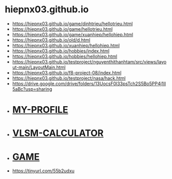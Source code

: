 # hiepnx03.github.io 
- https://hiepnx03.github.io/game/dinhtrieu/hellotrieu.html
- https://hiepnx03.github.io/game/hellotrieu.html
- https://hiepnx03.github.io/game/xuanhiep/hellohiep.html
- https://hiepnx03.github.io/old/d.html
- https://hiepnx03.github.io/xuanhiep/hellohiep.html
- https://hiepnx03.github.io/hobbies/index.html
- https://hiepnx03.github.io/hobbies/hellohiep.html
- https://hiepnx03.github.io/testproject/nguyenthithanhtam/src/views/layout-main/LayoutMain.html
- https://hiepnx03.github.io/f8-project-08/index.html
- https://hiepnx03.github.io/testproject/nasa/hack.html
- https://drive.google.com/drive/folders/13UocsF0l33psTch2S5Bo5PP4j1II5aBc?usp=sharing
- # [MY-PROFILE](https://hiepnx03.github.io/MY-PROFILE/index.html)
- # [VLSM-CALCULATOR](https://hiepnx03.github.io/2024-10-VLSM-Calculator-JavaScript/)
- # [GAME](https://hiepnx03.github.io/game/profilegame/index.html)
- https://tinyurl.com/55b2udxu
